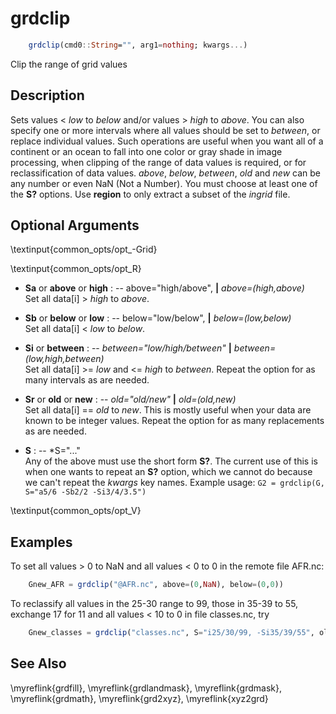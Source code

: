 # grdclip

```julia
	grdclip(cmd0::String="", arg1=nothing; kwargs...)
```

Clip the range of grid values

Description
-----------

Sets values < *low* to *below* and/or values > *high* to
*above*. You can also specify one or more intervals where all values should be
set to *between*, or replace individual values. Such operations are useful
when you want all of a continent or an ocean to fall
into one color or gray shade in image processing, when clipping of the
range of data values is required, or for reclassification of data values.
*above*, *below*, *between*, *old* and *new* can be any number or even NaN
(Not a Number). You must choose at least one of the **S?** options. Use
**region** to only extract a subset of the *ingrid* file.

Optional Arguments
------------------

\textinput{common_opts/opt_-Grid}

\textinput{common_opts/opt_R}

- **Sa** or **above** or **high** : -- above="high/above", **|** *above=(high,above)*\
    Set all data[i] > *high* to *above*.

- **Sb** or **below** or **low** : -- below="low/below", **|** *below=(low,below)*\
    Set all data[i] < *low* to *below*.

- **Si** or **between** : -- *between="low/high/between"* **|** *between=(low,high,between)*\
    Set all data[i] >= *low* and <= *high* to *between*.
    Repeat the option for as many intervals as are needed.

- **Sr** or **old** or **new** : -- *old="old/new"* **|** *old=(old,new)*\
    Set all data[i] == *old* to *new*. This is mostly useful when your data are known to be integer values.
    Repeat the option for as many replacements as are needed.

- **S** : -- *S="..."\
    Any of the above must use the short form **S?**. The current use of this is when one wants
    to repeat an **S?** option, which we cannot do because we can't repeat the *kwargs* key names.
    Example usage: `G2 = grdclip(G, S="a5/6 -Sb2/2 -Si3/4/3.5")`

\textinput{common_opts/opt_V}

Examples
--------

To set all values > 0 to NaN and all values < 0 to 0 in the remote file AFR.nc:

```julia
    Gnew_AFR = grdclip("@AFR.nc", above=(0,NaN), below=(0,0))
```

To reclassify all values in the 25-30 range to 99, those in 35-39 to 55,
exchange 17 for 11 and all values < 10 to 0 in file classes.nc, try

```julia
    Gnew_classes = grdclip("classes.nc", S="i25/30/99, -Si35/39/55", old=(17,11), between=(10,0))
```

See Also
--------

\myreflink{grdfill},
\myreflink{grdlandmask},
\myreflink{grdmask}, \myreflink{grdmath},
\myreflink{grd2xyz}, \myreflink{xyz2grd}
